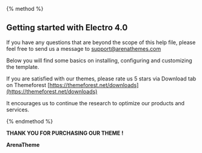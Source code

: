 {% method %}
## Getting started with Electro 4.0

If you have any questions that are beyond the scope of this help file, please feel free to send us a message to <a href="mailto:support@arenathemes.com">support@arenathemes.com</a>

Below you will find some basics on installing, configuring and customizing the template.

If you are satisfied with our themes, please rate us 5 stars via Download tab on Themeforest [https://themeforest.net/downloads](https://themeforest.net/downloads)

It encourages us to continue the research to optimize our products and services.

{% endmethod %}

**THANK YOU FOR PURCHASING OUR THEME !**


**ArenaTheme**
